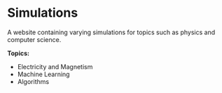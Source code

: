 # Simulations

A website containing varying simulations for topics such as physics and computer science.

**Topics:**
* Electricity and Magnetism
* Machine Learning
* Algorithms